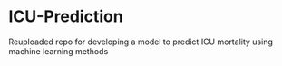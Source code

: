 # ICU-Prediction
Reuploaded repo for developing a model to predict ICU mortality using machine learning methods
